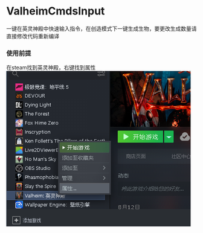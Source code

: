# ValheimCmdsInput
一键在英灵神殿中快速输入指令，在创造模式下一键生成生物，要更改生成数量请直接修改代码重新编译

### 使用前提
在steam找到英灵神殿，右键找到属性
![image](https://raw.githubusercontent.com/icecoins/ValheimCmdsInput/main/1.png)
